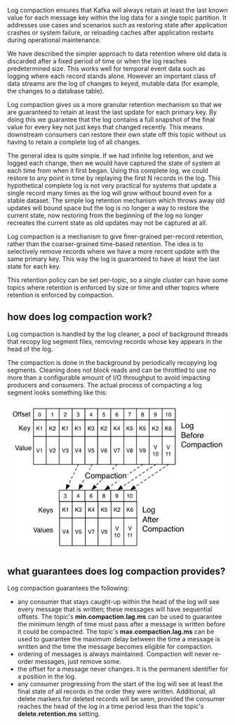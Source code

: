 Log compaction ensures that Kafka will always retain at least the last known value for each message key within the log data for a single topic partition. It addresses use cases and scenarios such as restoring state after application crashes or system failure, or reloading caches after application restarts during operational maintenance.

We have described the simpler approach to data retention where old data is discarded after a fixed period of time or when the log reaches predetermined size. This works well for temporal event data such as logging where each record stands alone. However an important class of data streams are the log of changes to keyed, mutable data (for example, the changes to a database table).

Log compaction gives us a more granular retention mechanism so that we are guaranteed to retain at least the last update for each primary key. By doing this we guarantee that the log contains a full snapshot of the final value for every key not just keys that changed recently. This means downstream consumers can restore their own state off this topic without us having to retain a complete log of all changes.

The general idea is quite simple. If we had infinite log retention, and we logged each change, then we would have captured the state of system at each time from when it first began. Using this complete log, we could restore to any point in time by replaying the first N records in the log. This hypothetical complete log is not very practical for systems that update a single record many times as the log will grow without bound even for a stable dataset. The simple log retention mechanism which throws away old updates will bound space but the log is no longer a way to restore the current state, now restoring from the beginning of the log no longer recreates the current state as old updates may not be captured at all.

Log compaction is a mechanism to give finer-grained per-record retention, rather than the coarser-grained time-based retention. The idea is to selectively remove records where we have a more recent update with the same primary key. This way the log is guaranteed to have at least the last state for each key.

This retention policy can be set per-topic, so a single cluster can have some topics where retention is enforced by size or time and other topics where retention is enforced by compaction.

## how does log compaction work?
Log compaction is handled by the log cleaner, a pool of background threads that recopy log segment files, removing records whose key appears in the head of the log.

The compaction is done in the background by periodically recopying log segments. Cleaning does not block reads and can be throttled to use no more than a configurable amount of I/O throughput to avoid impacting producers and consumers. The actual process of compacting a log segment looks something like this: 

![Kafka log compaction](../images/kafka/kafka-log-compaction-illustration.png)

## what guarantees does log compaction provides?
Log compaction guarantees the following:
- any consumer that stays caught-up within the head of the log will see every message that is written; these messages will have sequential offsets. The topic's **min.compaction.lag.ms** can be used to guarantee the minimum length of time must pass after a message is written before it could be compacted. The topic's **max.compaction.lag.ms** can be used to guarantee the maximum delay between the time a message is written and the time the message becomes eligible for compaction.
- ordering of messages is always maintained. Compaction will never re-order messages, just remove some.
- the offset for a message never changes. It is the permanent identifier for a position in the log.
- any consumer progressing from the start of the log will see at least the final state of all records in the order they were written. Additional, all delete markers for deleted records will be seen, provided the consumer reaches the head of the log in a time period less than the topic's **delete.retention.ms** setting.